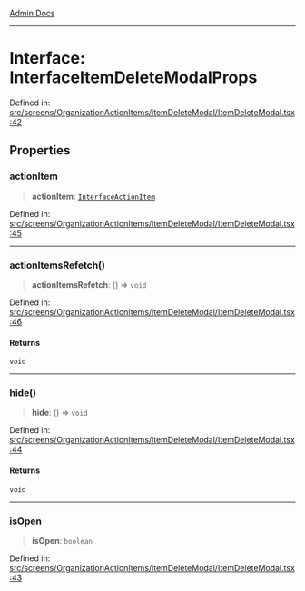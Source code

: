 [Admin Docs](/)

***

# Interface: InterfaceItemDeleteModalProps

Defined in: [src/screens/OrganizationActionItems/itemDeleteModal/ItemDeleteModal.tsx:42](https://github.com/PalisadoesFoundation/talawa-admin/blob/main/src/screens/OrganizationActionItems/itemDeleteModal/ItemDeleteModal.tsx#L42)

## Properties

### actionItem

> **actionItem**: [`InterfaceActionItem`](../../../../../utils/interfaces/interfaces/InterfaceActionItem.md)

Defined in: [src/screens/OrganizationActionItems/itemDeleteModal/ItemDeleteModal.tsx:45](https://github.com/PalisadoesFoundation/talawa-admin/blob/main/src/screens/OrganizationActionItems/itemDeleteModal/ItemDeleteModal.tsx#L45)

***

### actionItemsRefetch()

> **actionItemsRefetch**: () => `void`

Defined in: [src/screens/OrganizationActionItems/itemDeleteModal/ItemDeleteModal.tsx:46](https://github.com/PalisadoesFoundation/talawa-admin/blob/main/src/screens/OrganizationActionItems/itemDeleteModal/ItemDeleteModal.tsx#L46)

#### Returns

`void`

***

### hide()

> **hide**: () => `void`

Defined in: [src/screens/OrganizationActionItems/itemDeleteModal/ItemDeleteModal.tsx:44](https://github.com/PalisadoesFoundation/talawa-admin/blob/main/src/screens/OrganizationActionItems/itemDeleteModal/ItemDeleteModal.tsx#L44)

#### Returns

`void`

***

### isOpen

> **isOpen**: `boolean`

Defined in: [src/screens/OrganizationActionItems/itemDeleteModal/ItemDeleteModal.tsx:43](https://github.com/PalisadoesFoundation/talawa-admin/blob/main/src/screens/OrganizationActionItems/itemDeleteModal/ItemDeleteModal.tsx#L43)
